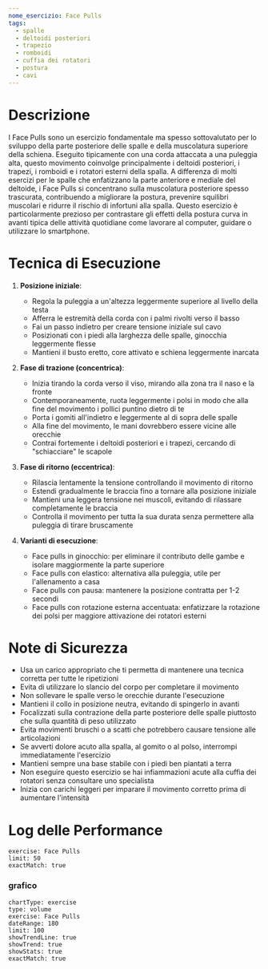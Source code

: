 ```yaml
---
nome_esercizio: Face Pulls
tags:
  - spalle
  - deltoidi posteriori
  - trapezio
  - romboidi
  - cuffia dei rotatori
  - postura
  - cavi
---
```


# Descrizione

I Face Pulls sono un esercizio fondamentale ma spesso sottovalutato per lo sviluppo della parte posteriore delle spalle e della muscolatura superiore della schiena. Eseguito tipicamente con una corda attaccata a una puleggia alta, questo movimento coinvolge principalmente i deltoidi posteriori, i trapezi, i romboidi e i rotatori esterni della spalla. A differenza di molti esercizi per le spalle che enfatizzano la parte anteriore e mediale del deltoide, i Face Pulls si concentrano sulla muscolatura posteriore spesso trascurata, contribuendo a migliorare la postura, prevenire squilibri muscolari e ridurre il rischio di infortuni alla spalla. Questo esercizio è particolarmente prezioso per contrastare gli effetti della postura curva in avanti tipica delle attività quotidiane come lavorare al computer, guidare o utilizzare lo smartphone.

# Tecnica di Esecuzione

1. **Posizione iniziale**:

   - Regola la puleggia a un'altezza leggermente superiore al livello della testa
   - Afferra le estremità della corda con i palmi rivolti verso il basso
   - Fai un passo indietro per creare tensione iniziale sul cavo
   - Posizionati con i piedi alla larghezza delle spalle, ginocchia leggermente flesse
   - Mantieni il busto eretto, core attivato e schiena leggermente inarcata

2. **Fase di trazione (concentrica)**:

   - Inizia tirando la corda verso il viso, mirando alla zona tra il naso e la fronte
   - Contemporaneamente, ruota leggermente i polsi in modo che alla fine del movimento i pollici puntino dietro di te
   - Porta i gomiti all'indietro e leggermente al di sopra delle spalle
   - Alla fine del movimento, le mani dovrebbero essere vicine alle orecchie
   - Contrai fortemente i deltoidi posteriori e i trapezi, cercando di "schiacciare" le scapole

3. **Fase di ritorno (eccentrica)**:

   - Rilascia lentamente la tensione controllando il movimento di ritorno
   - Estendi gradualmente le braccia fino a tornare alla posizione iniziale
   - Mantieni una leggera tensione nei muscoli, evitando di rilassare completamente le braccia
   - Controlla il movimento per tutta la sua durata senza permettere alla puleggia di tirare bruscamente

4. **Varianti di esecuzione**:
   - Face pulls in ginocchio: per eliminare il contributo delle gambe e isolare maggiormente la parte superiore
   - Face pulls con elastico: alternativa alla puleggia, utile per l'allenamento a casa
   - Face pulls con pausa: mantenere la posizione contratta per 1-2 secondi
   - Face pulls con rotazione esterna accentuata: enfatizzare la rotazione dei polsi per maggiore attivazione dei rotatori esterni

# Note di Sicurezza

- Usa un carico appropriato che ti permetta di mantenere una tecnica corretta per tutte le ripetizioni
- Evita di utilizzare lo slancio del corpo per completare il movimento
- Non sollevare le spalle verso le orecchie durante l'esecuzione
- Mantieni il collo in posizione neutra, evitando di spingerlo in avanti
- Focalizzati sulla contrazione della parte posteriore delle spalle piuttosto che sulla quantità di peso utilizzato
- Evita movimenti bruschi o a scatti che potrebbero causare tensione alle articolazioni
- Se avverti dolore acuto alla spalla, al gomito o al polso, interrompi immediatamente l'esercizio
- Mantieni sempre una base stabile con i piedi ben piantati a terra
- Non eseguire questo esercizio se hai infiammazioni acute alla cuffia dei rotatori senza consultare uno specialista
- Inizia con carichi leggeri per imparare il movimento corretto prima di aumentare l'intensità

# Log delle Performance

```workout-log
exercise: Face Pulls
limit: 50
exactMatch: true
```

### grafico

```workout-chart
chartType: exercise
type: volume
exercise: Face Pulls
dateRange: 180
limit: 100
showTrendLine: true
showTrend: true
showStats: true
exactMatch: true
```
